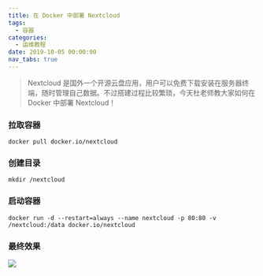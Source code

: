 ```yaml
---
title: 在 Docker 中部署 Nextcloud
tags:
  - 容器
categories:
  - 运维教程
date: 2019-10-05 00:00:00
nav_tabs: true
---
```


> Nextcloud 是国外一个开源云盘应用，用户可以免费下载安装在服务器终端，随时管理自己数据。不过搭建过程比较繁琐，今天杜老师教大家如何在 Docker 中部署 Nextcloud！

<!-- more -->

### 拉取容器

```
docker pull docker.io/nextcloud
```

### 创建目录

```
mkdir /nextcloud
```

### 启动容器

```
docker run -d --restart=always --name nextcloud -p 80:80 -v /nextcloud:/data docker.io/nextcloud
```

### 最终效果

![](https://cdn.dusays.com/2019/10/88-1.jpg)